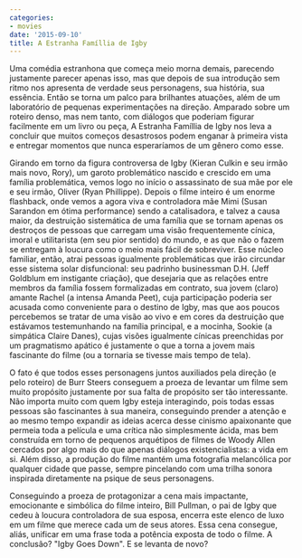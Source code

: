 ```yaml
---
categories:
- movies
date: '2015-09-10'
title: A Estranha Famíllia de Igby
---
```


Uma comédia estranhona que começa meio morna demais, parecendo justamente parecer apenas isso, mas que depois de sua introdução sem ritmo nos apresenta de verdade seus personagens, sua história, sua essência. Então se torna um palco para brilhantes atuações, além de um laboratório de pequenas experimentações na direção. Amparado sobre um roteiro denso, mas nem tanto, com diálogos que poderiam figurar facilmente em um livro ou peça, A Estranha Famíllia de Igby nos leva a concluir que muitos começos desastrosos podem enganar à primeira vista e entregar momentos que nunca esperaríamos de um gênero como esse.

Girando em torno da figura controversa de Igby (Kieran Culkin e seu irmão mais novo, Rory), um garoto problemático nascido e crescido em uma família problemática, vemos logo no início o assassinato de sua mãe por ele e seu irmão, Oliver (Ryan Phillippe). Depois o filme inteiro é um enorme flashback, onde vemos a agora viva e controladora mãe Mimi (Susan Sarandon em ótima performance) sendo a catalisadora, e talvez a causa maior, da destruição sistemática de uma família que se tornam apenas os destroços de pessoas que carregam uma visão frequentemente cínica, imoral e utilitarista (em seu pior sentido) do mundo, e as que não o fazem se entregam à loucura como o meio mais fácil de sobreviver. Esse núcleo familiar, então, atrai pessoas igualmente problemáticas que irão circundar esse sistema solar disfuncional: seu padrinho businessman D.H. (Jeff Goldblum em instigante criação), que desejaria que as relações entre membros da família fossem formalizadas em contrato, sua jovem (claro) amante Rachel (a intensa Amanda Peet), cuja participação poderia ser acusada como conveniente para o destino de Igby, mas que aos poucos percebemos se tratar de uma visão ao vivo e em cores da destruição que estávamos testemunhando na família principal, e a mocinha, Sookie (a simpática Claire Danes), cujas visões igualmente cínicas preenchidas por um pragmatismo apático é justamente o que a torna a jovem mais fascinante do filme (ou a tornaria se tivesse mais tempo de tela).

O fato é que todos esses personagens juntos auxiliados pela direção (e pelo roteiro) de Burr Steers conseguem a proeza de levantar um filme sem muito propósito justamente por sua falta de propósito ser tão interessante. Não importa muito com quem Igby esteja interagindo, pois todas essas pessoas são fascinantes à sua maneira, conseguindo prender a atenção e ao mesmo tempo expandir as ideias acerca desse cinismo apaixonante que permeia toda a película e uma crítica não simplesmente ácida, mas bem construída em torno de pequenos arquétipos de filmes de Woody Allen cercados por algo mais do que apenas diálogos existencialistas: a vida em si. Além disso, a produção do filme mantém uma fotografia melancólica por qualquer cidade que passe, sempre pincelando com uma trilha sonora inspirada diretamente na psique de seus personagens.

Conseguindo a proeza de protagonizar a cena mais impactante, emocionante e simbólica do filme inteiro, Bill Pullman, o pai de Igby que cedeu à loucura controladora de sua esposa, encerra este elenco de luxo em um filme que merece cada um de seus atores. Essa cena consegue, aliás, unificar em uma frase toda a potência exposta de todo o filme. A conclusão? "Igby Goes Down". E se levanta de novo?